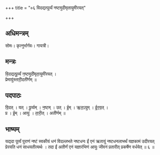 +++
title = "०६ विदद्यत्पूर्व्यं नष्टमुदीमृतायुमीरयत्"

+++
## अधिमन्त्रम्
सोमः। कृत्नुर्भार्गवः। गायत्री।

## मन्त्रः
वि॒दद्यत्पू॒र्व्यं न॒ष्टमुदी॑मृता॒युमी॑रयत् ।  
प्रेमायु॑स्तारी॒दती॑र्णम् ॥

## पदपाठः
वि॒दत् । यत् । पू॒र्व्यम् । न॒ष्टम् । उत् । ई॒म् । ऋ॒त॒ऽयुम् । ई॒र॒य॒त् ।  
प्र । ई॒म् । आयुः॑ । ता॒री॒त् । अती॑र्णम् ॥

## भाष्यम्
यद्यदा पूर्व्यं पुराणं नष्टं स्वकीयं धनं विदल्लभते नष्टधनः ईं एनं ऋतायुं नष्टधनलाभर्थं यज्ञकामं उदीरयत् प्रेरयति धनं साधयतीत्यर्थः । तदा ईं अतीर्णं एनं यज्ञारंभिणं आयुः जीवनं प्रतारीत् प्रकर्षेण वर्धयेत् ॥ ६ ॥